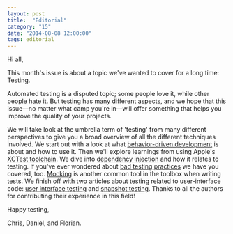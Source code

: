 ```yaml
---
layout: post
title:  "Editorial"
category: "15"
date: "2014-08-08 12:00:00"
tags: editorial
---
```


Hi all,

This month's issue is about a topic we've wanted to cover for a long time: Testing.

Automated testing is a disputed topic; some people love it, while other people hate it. But testing has many different aspects, and we hope that this issue—no matter what camp you're in—will offer something that helps you improve the quality of your projects.

We will take look at the umbrella term of 'testing' from many different perspectives to give you a broad overview of all the different techniques involved. We start out with a look at what [behavior-driven development](TODO) is about and how to use it. Then we'll explore learnings from using Apple's [XCTest toolchain](TODO). We dive into [dependency injection](TODO) and how it relates to testing. If you've ever wondered about [bad testing practices](TODO) we have you covered, too. [Mocking](TODO) is another common tool in the toolbox when writing tests. We finish off with two articles about testing related to user-interface code: [user interface testing](TODO) and [snapshot testing](TODO). Thanks to all the authors for contributing their experience in this field!


Happy testing,

Chris, Daniel, and Florian.
